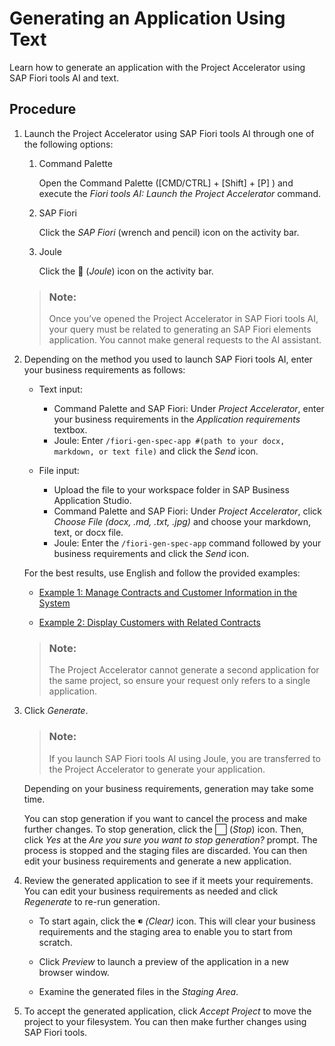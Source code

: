 <!-- loioe7f9f8c26ebb4ab181372d09bb054cac -->

<link rel="stylesheet" type="text/css" href="css/sap-icons.css"/>

# Generating an Application Using Text

Learn how to generate an application with the Project Accelerator using SAP Fiori tools AI and text.



<a name="loioe7f9f8c26ebb4ab181372d09bb054cac__section_dbw_jbt_51c"/>

## Procedure

1.  Launch the Project Accelerator using SAP Fiori tools AI through one of the following options:

    1.  Command Palette

        Open the Command Palette \([CMD/CTRL\] + [Shift\] + [P\] \) and execute the *Fiori tools AI: Launch the Project Accelerator* command.

    2.  SAP Fiori

        Click the *SAP Fiori* \(wrench and pencil\) icon on the activity bar.

    3.  Joule

        Click the <span class="SAP-icons-TNT-V3"></span> \(*Joule*\) icon on the activity bar.


    > ### Note:  
    > Once you’ve opened the Project Accelerator in SAP Fiori tools AI, your query must be related to generating an SAP Fiori elements application. You cannot make general requests to the AI assistant.

2.  Depending on the method you used to launch SAP Fiori tools AI, enter your business requirements as follows:

    -   Text input:
        -   Command Palette and SAP Fiori: Under *Project Accelerator*, enter your business requirements in the *Application requirements* textbox.
        -   Joule: Enter `/fiori-gen-spec-app #(path to your docx, markdown, or text file)` and click the *Send* icon.

    -   File input:
        -   Upload the file to your workspace folder in SAP Business Application Studio.
        -   Command Palette and SAP Fiori: Under *Project Accelerator*, click *Choose File \(docx, .md, .txt, .jpg\)* and choose your markdown, text, or docx file.
        -   Joule: Enter the `/fiori-gen-spec-app` command followed by your business requirements and click the *Send* icon.


    For the best results, use English and follow the provided examples:

    -   [Example 1: Manage Contracts and Customer Information in the System](example-1-manage-contracts-and-customer-information-in-the-system-c1bccf2.md)

    -   [Example 2: Display Customers with Related Contracts](example-2-display-customers-with-related-contracts-a6c978f.md)

    > ### Note:  
    > The Project Accelerator cannot generate a second application for the same project, so ensure your request only refers to a single application.

3.  Click *Generate*.

    > ### Note:  
    > If you launch SAP Fiori tools AI using Joule, you are transferred to the Project Accelerator to generate your application.

    Depending on your business requirements, generation may take some time.

    You can stop generation if you want to cancel the process and make further changes. To stop generation, click the :white_large_square: \(*Stop*\) icon. Then, click *Yes* at the *Are you sure you want to stop generation?* prompt. The process is stopped and the staging files are discarded. You can then edit your business requirements and generate a new application.

4.  Review the generated application to see if it meets your requirements. You can edit your business requirements as needed and click *Regenerate* to re-run generation.
    -   To start again, click the <span class="SAP-icons-TNT-V3"></span> *\(Clear\)* icon. This will clear your business requirements and the staging area to enable you to start from scratch.
    -   Click *Preview* to launch a preview of the application in a new browser window.

    -   Examine the generated files in the *Staging Area*.

5.  To accept the generated application, click *Accept Project* to move the project to your filesystem. You can then make further changes using SAP Fiori tools.


